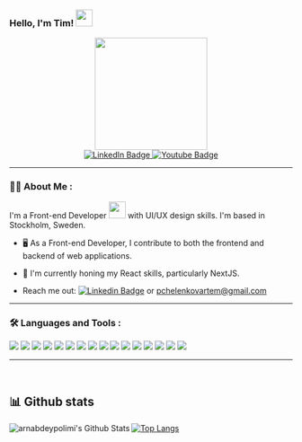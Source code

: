   <div align="right">
    <img src="https://komarev.com/ghpvc/?username=ArtemPchela&style=flat-square&color=blue" alt=""/>
  </div>

### Hello, I'm Tim! <img src="https://media.giphy.com/media/hvRJCLFzcasrR4ia7z/giphy.gif" width="30px"/>

<div id="header" align="center">
  <img src="https://media4.giphy.com/media/f6hnhHkks8bk4jwjh3/giphy.gif?cid=ecf05e47tcf11oev0ipk3pcfz38r502njcytndip46ekht3x&rid=giphy.gif&ct=s" width="200"/>
</div>

<div id="badges" align="center">
  <a href="https://www.linkedin.com/in/artem-pchelenkov/">
    <img src="https://img.shields.io/badge/LinkedIn-blue?style=for-the-badge&logo=linkedin&logoColor=white" alt="LinkedIn Badge"/>
  </a>
  <a href="https://www.youtube.com/channel/UCoj31C7m4TnH4scqWD-1Yew">
    <img src="https://img.shields.io/badge/YouTube-red?style=for-the-badge&logo=youtube&logoColor=white" alt="Youtube Badge"/>
  </a>
</div>

---

### :man_technologist: About Me :

I'm a Front-end Developer <img src="https://media.giphy.com/media/WUlplcMpOCEmTGBtBW/giphy.gif" width="30"> with UI/UX design skills. I'm based in Stockholm, Sweden.

- :desktop_computer: As a Front-end Developer, I contribute to both the frontend and backend of web applications.

- :brain: I'm currently honing my React skills, particularly NextJS.

- Reach me out: 
[![Linkedin Badge](https://img.shields.io/badge/Artsiom-blue?style=for-the-badge&logo=Linkedin&logoColor=white)](https://www.linkedin.com/in/artem-pchelenkov/) or pchelenkovartem@gmail.com

---

### :hammer_and_wrench: Languages and Tools :

<div aligne="center">
<!--   https://img.shields.io icons-->
  
  <img src="https://img.shields.io/badge/JavaScript-F1C40F?style=for-the-badge&logo=JavaScript&logoColor=white"/>
  <img src="https://img.shields.io/badge/next.js-3776AB?style=for-the-badge&logo=next.js&logoColor=white"/>
  <img src="https://img.shields.io/badge/react-3776AB?style=for-the-badge&logo=react&logoColor=white"/>
  <img src="https://img.shields.io/badge/html5-3776AB?style=for-the-badge&logo=html5&logoColor=white"/>
  <img src="https://img.shields.io/badge/jsx-3776AB?style=for-the-badge&logo=jsx&logoColor=white"/>
  <img src="https://img.shields.io/badge/node.js-3776AB?style=for-the-badge&logo=node.js&logoColor=white"/>
  <img src="https://img.shields.io/badge/amazonwebservices-3776AB?style=for-the-badge&logo=amazonwebservices&logoColor=white"/>
  <img src="https://img.shields.io/badge/git-3776AB?style=for-the-badge&logo=git&logoColor=white"/>
  <img src="https://img.shields.io/badge/github-3776AB?style=for-the-badge&logo=github&logoColor=white"/>
  <img src="https://img.shields.io/badge/gitlab-3776AB?style=for-the-badge&logo=gitlab&logoColor=white"/>
  <img src="https://img.shields.io/badge/css3-3776AB?style=for-the-badge&logo=css3&logoColor=white"/>
  <img src="https://img.shields.io/badge/sass-3776AB?style=for-the-badge&logo=sass&logoColor=white"/>
  <img src="https://img.shields.io/badge/bootstrap-3776AB?style=for-the-badge&logo=bootstrap&logoColor=white"/>
  <img src="https://img.shields.io/badge/materialUI-3776AB?style=for-the-badge&logo=materialui&logoColor=white"/>
  <img src="https://img.shields.io/badge/webstorm-3776AB?style=for-the-badge&logo=webstorm&logoColor=white"/>
  <img src="https://img.shields.io/badge/vscode-3776AB?style=for-the-badge&logo=vscode&logoColor=white"/>
</div>

---

&nbsp;
&nbsp;
## 📊 Github stats

<div id="graph">

<img align="left" alt="arnabdeypolimi's Github Stats" src="https://github-readme-stats.vercel.app/api?username=ArtemPchela&show_icons=true&hide_border=true" />
<!-- [![GitHub Streak](http://github-readme-streak-stats.herokuapp.com?user=ArtemPchela&theme=merko&hide_border=true&date_format=j%20M%5B%20Y%5D)](https://git.io/streak-stats) -->
    
[![Top Langs](https://github-readme-stats.vercel.app/api/top-langs/?username=ArtemPchela&theme=merko&layout=compact)](https://github.com/ArtemPchela/github-readme-stats)

</div>

